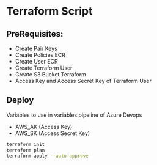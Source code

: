 # Terraform Script

## PreRequisites:
  - Create Pair Keys
  - Create Policies ECR
  - Create User ECR
  - Create Terraform User
  - Create S3 Bucket Terraform
  - Access Key and Access Secret Key of Terraform User

## Deploy

Variables to use in variables pipeline of Azure Devops

- AWS_AK (Access Key)
- AWS_SK (Access Secret Key)

```sh
terraform init
terraform plan
terraform apply --auto-approve
```